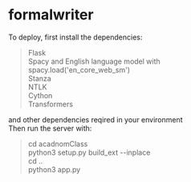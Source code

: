 # formalwriter
To deploy, first install the dependencies:

 > Flask<br>
 > Spacy and English language model with spacy.load('en_core_web_sm')<br> 
 > Stanza<br>
 > NTLK<br> 
 > Cython<br> 
 > Transformers<br>
 
and other dependencies reqired in your environment<br>
Then run the server with:

> cd acadnomClass<br> 
> python3 setup.py build_ext --inplace<br> 
> cd ..<br> 
> python3 app.py

